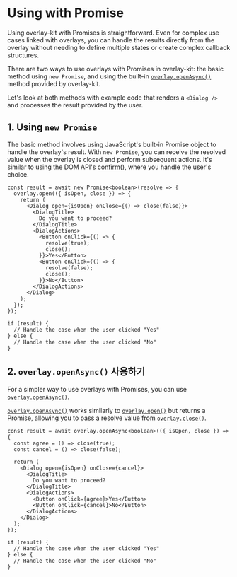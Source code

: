 # Using with Promise

Using overlay-kit with Promises is straightforward. Even for complex use cases linked with overlays, you can handle the results directly from the overlay without needing to define multiple states or create complex callback structures.

There are two ways to use overlays with Promises in overlay-kit: the basic method using `new Promise`, and using the built-in [`overlay.openAsync()`](../reference/overlay.md#overlay-openasync) method provided by overlay-kit.

Let's look at both methods with example code that renders a `<Dialog />` and processes the result provided by the user.

## 1. Using `new Promise`

The basic method involves using JavaScript's built-in Promise object to handle the overlay's result. With `new Promise`, you can receive the resolved value when the overlay is closed and perform subsequent actions. It's similar to using the DOM API's [confirm()](https://developer.mozilla.org/en-US/docs/Web/API/Window/confirm), where you handle the user's choice.

```tsx
const result = await new Promise<boolean>(resolve => {
  overlay.open(({ isOpen, close }) => {
    return (
      <Dialog open={isOpen} onClose={() => close(false)}>
        <DialogTitle>
          Do you want to proceed?
        </DialogTitle>
        <DialogActions>
          <Button onClick={() => {
            resolve(true);
            close();
          }}>Yes</Button>
          <Button onClick={() => {
            resolve(false);
            close();
          }}>No</Button>
        </DialogActions>
      </Dialog>
    );
  });
});

if (result) {
  // Handle the case when the user clicked "Yes"
} else {
  // Handle the case when the user clicked "No"
}
```

## 2. `overlay.openAsync()` 사용하기

For a simpler way to use overlays with Promises, you can use [`overlay.openAsync()`](../reference/overlay.md#overlay-openasync).

[`overlay.openAsync()`](../reference/overlay.md#overlay-openasync) works similarly to [`overlay.open()`](../reference/overlay.md#overlay-open) but returns a Promise, allowing you to pass a resolve value from [`overlay.close()`](../reference/overlay.md#overlay-close).

```tsx
const result = await overlay.openAsync<boolean>(({ isOpen, close }) => {
  const agree = () => close(true);
  const cancel = () => close(false);

  return (
    <Dialog open={isOpen} onClose={cancel}>
      <DialogTitle>
        Do you want to proceed?
      </DialogTitle>
      <DialogActions>
        <Button onClick={agree}>Yes</Button>
        <Button onClick={cancel}>No</Button>
      </DialogActions>
    </Dialog>
  );
});

if (result) {
  // Handle the case when the user clicked "Yes"
} else {
  // Handle the case when the user clicked "No"
}
```
